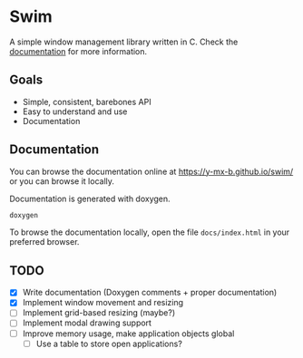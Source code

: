 # Swim

A simple window management library written in C. Check the
[documentation](https://y-mx-b.github.io/swim/) for more information.

## Goals

- Simple, consistent, barebones API
- Easy to understand and use
- Documentation

## Documentation

You can browse the documentation online at https://y-mx-b.github.io/swim/ or
you can browse it locally.

Documentation is generated with doxygen.

```sh
doxygen
```

To browse the documentation locally, open the file `docs/index.html` in your
preferred browser.

## TODO

- [x] Write documentation (Doxygen comments + proper documentation)
- [X] Implement window movement and resizing
- [ ] Implement grid-based resizing (maybe?)
- [ ] Implement modal drawing support
- [ ] Improve memory usage, make application objects global
  - [ ] Use a table to store open applications?
